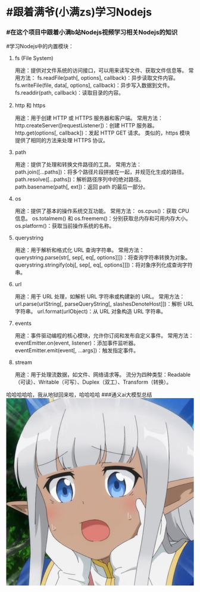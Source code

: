   <h1>
    #跟着满爷(小满zs)学习Nodejs
  </h1>

  <h3>#在这个项目中跟着小满b站Nodejs视频学习相关Nodejs的知识</h3>


#学习Nodejs中的内置模块：
1. fs (File System)

    用途：提供对文件系统的访问接口，可以用来读写文件、获取文件信息等。
    常用方法：
        fs.readFile(path[, options], callback)：异步读取文件内容。
        fs.writeFile(file, data[, options], callback)：异步写入数据到文件。
        fs.readdir(path, callback)：读取目录的内容。

2. http 和 https

    用途：用于创建 HTTP 或 HTTPS 服务器和客户端。
    常用方法：
        http.createServer([requestListener])：创建 HTTP 服务器。
        http.get(options[, callback])：发起 HTTP GET 请求。
        类似的，https 模块提供了相同的方法来处理 HTTPS 协议。

3. path

    用途：提供了处理和转换文件路径的工具。
    常用方法：
        path.join([...paths])：将多个路径片段拼接在一起，并规范化生成的路径。
        path.resolve([...paths])：解析路径序列中的绝对路径。
        path.basename(path[, ext])：返回 path 的最后一部分。

4. os

    用途：提供了基本的操作系统交互功能。
    常用方法：
        os.cpus()：获取 CPU 信息。
        os.totalmem() 和 os.freemem()：分别获取总内存和可用内存大小。
        os.platform()：获取当前操作系统的名称。

5. querystring

    用途：用于解析和格式化 URL 查询字符串。
    常用方法：
        querystring.parse(str[, sep[, eq[, options]]])：将查询字符串转换为对象。
        querystring.stringify(obj[, sep[, eq[, options]]])：将对象序列化成查询字符串。

6. url

    用途：用于 URL 处理，如解析 URL 字符串或构建新的 URL。
    常用方法：
        url.parse(urlString[, parseQueryString[, slashesDenoteHost]])：解析 URL 字符串。
        url.format(urlObject)：从 URL 对象构造 URL 字符串。

7. events

    用途：事件驱动编程的核心模块，允许你订阅和发布自定义事件。
    常用方法：
        eventEmitter.on(event, listener)：添加事件监听器。
        eventEmitter.emit(event[, ...args])：触发指定事件。

8. stream

    用途：用于处理流数据，如文件、网络请求等。
    流分为四种类型：Readable（可读）、Writable（可写）、Duplex（双工）、Transform（转换）。


哈哈哈哈哈，我从地狱回来啦，哈哈哈哈
###通义ai大模型总结
![cute Carla](./Images/Carla%20(10).jpg)